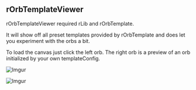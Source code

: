 ## rOrbTemplateViewer

rOrbTemplateViewer required rLib and rOrbTemplate.

It will show off all preset templates provided by rOrbTemplate and does let you experiment with the orbs a bit.

To load the canvas just click the left orb. The right orb is a preview of an orb initialized by your own templateConfig.

![Imgur](https://i.imgur.com/kcpMzRS.jpeg)

![Imgur](https://i.imgur.com/35EQN9O.jpeg)